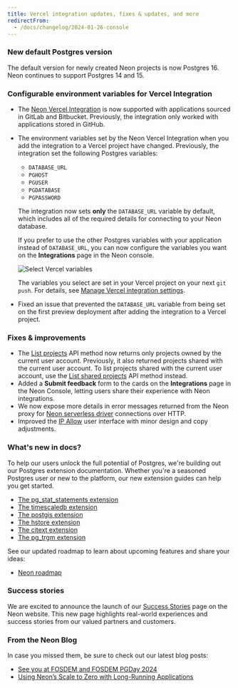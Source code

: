 ```yaml
---
title: Vercel integration updates, fixes & updates, and more
redirectFrom:
  - /docs/changelog/2024-01-26-console
---
```


### New default Postgres version

The default version for newly created Neon projects is now Postgres 16. Neon continues to support Postgres 14 and 15.

### Configurable environment variables for Vercel Integration

- The [Neon Vercel Integration](https://vercel.com/integrations/neon) is now supported with applications sourced in GitLab and Bitbucket. Previously, the integration only worked with applications stored in GitHub.
- The environment variables set by the Neon Vercel Integration when you add the integration to a Vercel project have changed. Previously, the integration set the following Postgres variables:
  - `DATABASE_URL`
  - `PGHOST`
  - `PGUSER`
  - `PGDATABASE`
  - `PGPASSWORD`

  The integration now sets **only** the `DATABASE_URL` variable by default, which includes all of the required details for connecting to your Neon database.

  If you prefer to use the other Postgres variables with your application instead of `DATABASE_URL`, you can now configure the variables you want on the **Integrations** page in the Neon console.

  ![Select Vercel variables](/docs/guides/vercel_select_variables.png)

  The variables you select are set in your Vercel project on your next `git push`. For details, see [Manage Vercel integration settings](/docs/guides/vercel#manage-vercel-integration-settings).

- Fixed an issue that prevented the `DATABASE_URL` variable from being set on the first preview deployment after adding the integration to a Vercel project.

### Fixes & improvements

- The [List projects](https://api-docs.neon.tech/reference/listprojects) API method now returns only projects owned by the current user account. Previously, it also returned projects shared with the current user account. To list projects shared with the current user account, use the [List shared projects](https://api-docs.neon.tech/reference/listsharedprojects) API method instead.
- Added a **Submit feedback** form to the cards on the **Integrations** page in the Neon Console, letting users share their experience with Neon integrations.
- We now expose more details in error messages returned from the Neon proxy for [Neon serverless driver](/docs/serverless/serverless-driver) connections over HTTP.
- Improved the [IP Allow](/docs/introduction/ip-allow) user interface with minor design and copy adjustments.

### What's new in docs?

To help our users unlock the full potential of Postgres, we're building out our Postgres extension documentation. Whether you're a seasoned Postgres user or new to the platform, our new extension guides can help you get started.

- [The pg_stat_statements extension](/docs/extensions/pg_stat_statements)
- [The timescaledb extension](/docs/extensions/timescaledb)
- [The postgis extension](/docs/extensions/postgis)
- [The hstore extension](/docs/extensions/hstore)
- [The citext extension](/docs/extensions/citext)
- [The pg_trgm extension](/docs/extensions/pg_trgm)

See our updated roadmap to learn about upcoming features and share your ideas:

- [Neon roadmap](/docs/introduction/roadmap)

### Success stories

We are excited to announce the launch of our [Success Stories](/case-studies) page on the Neon website. This new page highlights real-world experiences and success stories from our valued partners and customers.

### From the Neon Blog

In case you missed them, be sure to check out our latest blog posts:

- [See you at FOSDEM and FOSDEM PGDay 2024](/blog/see-you-at-fosdem-and-fosdem-pgday-2024)
- [Using Neon’s Scale to Zero with Long-Running Applications](/blog-suspend-with-long-running-applications)
